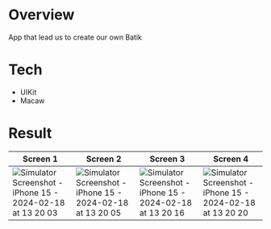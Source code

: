 # Overview
App that lead us to create our own Batik

# Tech
- UIKit
- Macaw

# Result
| Screen 1 | Screen 2 | Screen 3 | Screen 4 |
| --- | --- | --- | --- |
| ![Simulator Screenshot - iPhone 15 - 2024-02-18 at 13 20 03](https://github.com/windywu812/Batikin/assets/63775386/e163db94-b7a3-463e-b3c7-b89f1109018c) | ![Simulator Screenshot - iPhone 15 - 2024-02-18 at 13 20 05](https://github.com/windywu812/Batikin/assets/63775386/d4ea1569-5cac-4235-9ace-5a1a313d708e) | ![Simulator Screenshot - iPhone 15 - 2024-02-18 at 13 20 16](https://github.com/windywu812/Batikin/assets/63775386/fe8d9531-22e3-43f7-a537-cafbc2eb1271) | ![Simulator Screenshot - iPhone 15 - 2024-02-18 at 13 20 20](https://github.com/windywu812/Batikin/assets/63775386/0192faea-3bc3-4b42-b772-4d9079b30b42) |
